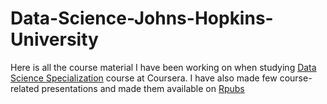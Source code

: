 # Data-Science-Johns-Hopkins-University

Here is all the course material I have been working on when studying
[Data Science Specialization](https://www.coursera.org/specializations/jhu-data-science) course at Coursera.
I have also made few course-related presentations and made them available on [Rpubs](http://rpubs.com/fialkool)
